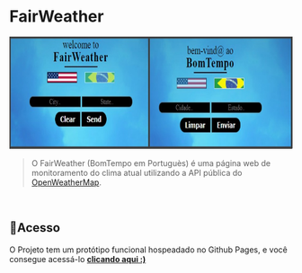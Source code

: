 # FairWeather

<img src="https://github.com/thiagowaib/FairWeather/blob/main/github/example.jpg"
width="auto" height="200px" textAlign="center" marginLeft="auto" marginRight="auto" alt="Screenshot Exemplo">

> O FairWeather (BomTempo em Portuguès) é uma página web de monitoramento do clima atual utilizando a API pública do [OpenWeatherMap](https://openweathermap.org/current "OpenWeatherMap").

<br>

## 🔗Acesso
O Projeto tem um protótipo funcional hospeadado no Github Pages, e você consegue acessá-lo **[clicando aqui :)](https://thiagowaib.github.io/FairWeather/ "clicando aqui :)")**


